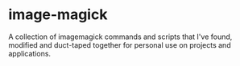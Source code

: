 # image-magick
A collection of imagemagick commands and scripts that I've found, modified and duct-taped together for personal use on projects and applications.
